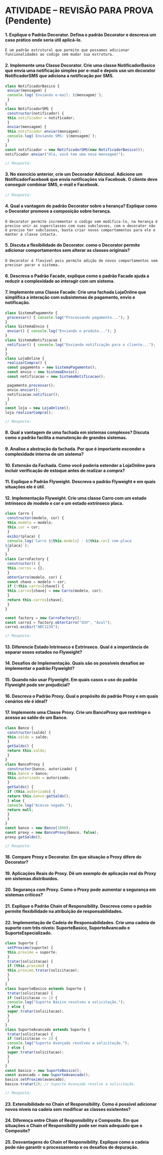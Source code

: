 # ATIVIDADE – REVISÃO PARA PROVA (Pendente)
#### 1. Explique o Padrão Decorator. Defina o padrão Decorator e descreva um caso prático onde seria útil aplicá-lo.
    É um padrão estrutural que permite que possamos adicionar funcionalidades ao codigo sem mudar sua estrutura.

#### 2. Implemente uma Classe Decorator. Crie uma classe NotificadorBasico que envia uma notificação simples por e-mail e depois use um decorator NotificadorSMS que adiciona a notificação por SMS.
```javascript
class NotificadorBasico {
 enviar(mensagem) {
 console.log(`Enviando e-mail: ${mensagem}`);
 }
}
class NotificadorSMS {
 constructor(notificador) {
 this.notificador = notificador;
 }
 enviar(mensagem) {
 this.notificador.enviar(mensagem);
 console.log(`Enviando SMS: ${mensagem}`);
 }
}
const notificador = new NotificadorSMS(new NotificadorBasico());
notificador.enviar("Olá, você tem uma nova mensagem!");

// Resposta:

```

#### 3. No exercício anterior, crie um Decorador Adicional. Adicione um NotificadorFacebook que envia notificações via Facebook. O cliente deve conseguir combinar SMS, e-mail e Facebook.

```javascript
// Resposta:

```

#### 4. Qual a vantagem do padrão Decorator sobre a herança? Explique como o Decorator promove a composição sobre herança.
    O decorator permite incrementar o codigo sem modifica-lo, na herança é preciso unir as superclasses com suas subclasses, com o decorator não é preciso ter subclasses, basta criar novos comportamentos para ele e manter a classe intacta.

#### 5. Discuta a flexibilidade do Decorator. como o Decorator permite adicionar comportamentos sem alterar as classes originais?
    O decorator é flexivel pois permite adição de novos comportamentos sem precisar parar o sistema.

#### 6. Descreva o Padrão Facade, explique como o padrão Facade ajuda a reduzir a complexidade ao interagir com um sistema.

#### 7. Implemente uma Classe Facade: Crie uma fachada LojaOnline que simplifica a interação com subsistemas de pagamento, envio e notificação.

```javascript
class SistemaPagamento {
 processar() { console.log("Processando pagamento..."); }
}
class SistemaEnvio {
 enviar() { console.log("Enviando o produto..."); }
}
class SistemaNotificacao {
 notificar() { console.log("Enviando notificação para o cliente...");
}
}
class LojaOnline {
 realizarCompra() {
 const pagamento = new SistemaPagamento();
 const envio = new SistemaEnvio();
 const notificacao = new SistemaNotificacao();

 pagamento.processar();
 envio.enviar();
 notificacao.notificar();
 }
}
const loja = new LojaOnline();
loja.realizarCompra();

// Resposta:

```

#### 8. Qual a vantagem de uma fachada em sistemas complexos? Discuta como o padrão facilita a manutenção de grandes sistemas.

#### 9. Analise a abstração da fachada. Por que é importante esconder a complexidade interna de um sistema?

#### 10. Extensão da Fachada. Como você poderia estender a LojaOnline para incluir verificação de estoque antes de realizar a compra?

#### 11. Explique o Padrão Flyweight. Descreva o padrão Flyweight e em quais situações ele é útil.

#### 12. Implementação Flyweight. Crie uma classe Carro com um estado intrínseco de modelo e cor e um estado extrínseco placa.

```javascript
class Carro {
 constructor(modelo, cor) {
 this.modelo = modelo;
 this.cor = cor;
 }
 exibir(placa) {
 console.log(`Carro ${this.modelo} - ${this.cor} com placa
${placa}`);
 }
}
class CarroFactory {
 constructor() {
 this.carros = {};
 }
 obterCarro(modelo, cor) {
 const chave = modelo + cor;
 if (!this.carros[chave]) {
 this.carros[chave] = new Carro(modelo, cor);
 }
 return this.carros[chave];
 }
}

const factory = new CarroFactory();
const carro1 = factory.obterCarro("SUV", "Azul");
carro1.exibir("ABC1234");

// Resposta:

```

#### 13. Diferencie Estado Intrínseco e Extrínseco. Qual é a importância de separar esses estados no Flyweight?

#### 14. Desafios de Implementação. Quais são os possíveis desafios ao implementar o padrão Flyweight?

#### 15. Quando não usar Flyweight. Em quais casos o uso do padrão Flyweight pode ser prejudicial?

#### 16. Descreva o Padrão Proxy. Qual o propósito do padrão Proxy e em quais cenários ele é ideal?

#### 17. Implemente uma Classe Proxy. Crie um BancoProxy que restringe o acesso ao saldo de um Banco.

```javascript
class Banco {
 constructor(saldo) {
 this.saldo = saldo;
 }
 getSaldo() {
 return this.saldo;
 }
}
class BancoProxy {
 constructor(banco, autorizado) {
 this.banco = banco;
 this.autorizado = autorizado;
 }
 getSaldo() {
 if (this.autorizado) {
 return this.banco.getSaldo();
 } else {
 console.log("Acesso negado.");
 return null;
 }
 }
}
const banco = new Banco(1000);
const proxy = new BancoProxy(banco, false);
proxy.getSaldo();

// Resposta:

```

#### 18. Compare Proxy e Decorator. Em que situação o Proxy difere do Decorator?

#### 19. Aplicações Reais do Proxy. Dê um exemplo de aplicação real do Proxy em sistemas distribuídos.

#### 20. Segurança com Proxy. Como o Proxy pode aumentar a segurança em sistemas críticos?

#### 21. Explique o Padrão Chain of Responsibility. Descreva como o padrão permite flexibilidade na atribuição de responsabilidades.

#### 22. Implementação de Cadeia de Responsabilidades. Crie uma cadeia de suporte com três níveis: SuporteBasico, SuporteAvancado e SuporteEspecializado.

```javascript
class Suporte {
 setProximo(suporte) {
 this.proximo = suporte;
 }
 tratar(solicitacao) {
 if (this.proximo) {
 this.proximo.tratar(solicitacao);
 }
 }
}
class SuporteBasico extends Suporte {
 tratar(solicitacao) {
 if (solicitacao <= 1) {
 console.log("Suporte Básico resolveu a solicitação.");
 } else {
 super.tratar(solicitacao);
 }
 }
}
class SuporteAvancado extends Suporte {
 tratar(solicitacao) {
 if (solicitacao <= 2) {
 console.log("Suporte Avançado resolveu a solicitação.");
 } else {
 super.tratar(solicitacao);
 }
 }
}
const basico = new SuporteBasico();
const avancado = new SuporteAvancado();
basico.setProximo(avancado);
basico.tratar(2); // Suporte Avançado resolve a solicitação.

// Resposta:

```

#### 23. Extensibilidade no Chain of Responsibility. Como é possível adicionar novos níveis na cadeia sem modificar as classes existentes?

#### 24. Diferença entre Chain of Responsibility e Composite. Em que situações o Chain of Responsibility pode ser mais adequado que o Composite?

#### 25. Desvantagens do Chain of Responsibility. Explique como a cadeia pode não garantir o processamento e os desafios de depuração.
